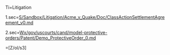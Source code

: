 Ti=Litigation

1.sec=<a href="index.php?action=source&file=S/Sandbox/Litigation/Acme_v_Quake/Doc/ClassActionSettlementAgreement_v0.md">S/Sandbox/Litigation/Acme_v_Quake/Doc/ClassActionSettlementAgreement_v0.md</a>

2.sec=<a href="index.php?action=source&file=Wx/gov/uscourts/cand/model-protective-orders/Patent/Demo_ProtectiveOrder_0.md">Wx/gov/uscourts/cand/model-protective-orders/Patent/Demo_ProtectiveOrder_0.md</a>

=[Z/ol/s3]
